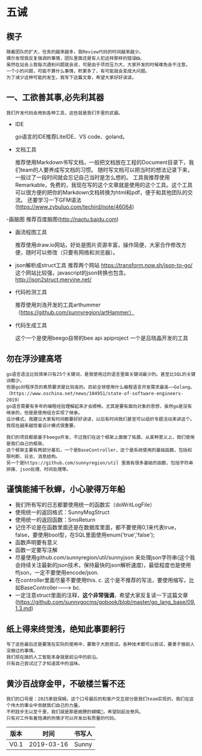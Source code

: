 # 五诫
## 楔子
    随着团队的扩大，任务的越来越多，我Review代码的时间越来越少。
    偶尔发现我反复强调的事情，团队里面还是有人犯这样那样的错误❎。
    虽然在站会上我每次遇到问题就会说，可是由于项目压力大，大家开发的时候难免会不注意。
    一个小的问题，可能不算什么事情，积累多了，有可能就会变成大问题。
    为了减少这种可能的发生，我写下这篇文章，希望大家好好读读。
    
## 一、工欲善其事,必先利其器

	我们开发代码会用到各种工具，这些就是我们手里的武器。
    
- IDE 

	go语言的IDE推荐LiteIDE、VS code、goland。
    
- 文档工具

	推荐使用Markdown书写文档，一般把文档放在工程的Document目录下，我们team的人要养成写文档的习惯。
    随时写文档可以把当时的想法记录下来，一般过了一段时间就会忘记自己当时是怎么想的。
    工具我推荐使用Remarkable，免费的，我现在写的这个文章就是使用的这个工具。这个工具可以很方便的把你的Markdown文档转换为html和pdf，便于和其他团队的交流。
    还要学习一下GFM语法(https://www.zybuluo.com/techird/note/46064)
    
-画脑图
	推荐百度脑图(http://naotu.baidu.com)
	
- 画流程图工具

    推荐使用draw.io网站，好处是图片资源丰富，操作简便，大家合作修改方便，随时可以修改（只要有网络和浏览器）。
- json解析成struct工具
    推荐两个网站 
    https://transform.now.sh/json-to-go/ 这个网站比较强，javascript的json转换也包含。
    http://json2struct.mervine.net/
    
- 代码检测工具

    推荐使用刘浩开发的工具arthummer （https://github.com/sunnyregion/artHammer）
    
- 代码生成工具

    这个一个是使用beego自带的bee api apiproject
    一个是吕晓晶开发的工具
    
## 勿在浮沙建高塔

    go语言语法比较简单只有25个关键词，是我使用过的语言里面关键词最少的。甚至比SQL的关键词都少。
    但是go对程序员的素质要求是比较高的。目前全球使用什么编程语言开发需求最高——Golang。（https://www.oschina.net/news/104951/state-of-software-engineers-2019）
    go语言需要有多年的编程经验理解起来才会顺畅。尤其是要有面向对象的思想，虽然go是没有继承的，但是是使用组合实现了继承。
    设计模式，我建议大家有时间都要好好读读，以后有时间我们甚至可以组织专题活动来讲这个。我现在越来越觉着设计模式很重要。
    
    我们的项目都是基于beego开发，不过我们在这个框架上面做了拓展，从某种意义上，我们使用是我们自己的框架。
    这个框架主要有两部分基石，一个是BaseController，这个是系统使用的基础函数，包括权限判断、日志、消息结构。
    另一个是https://github.com/sunnyregion/util 里面有很多基础的函数，包括字符串拼接、json处理、时间处理等。

## 谨慎能捕千秋蝉，小心驶得万年船

 * 我们所有写的日志都要使用统一的函数实（doWritLogFile）
 * 使用统一的返回格式：SunnyMsgStruct
 * 使用统一的返回函数：SmsReturn
 * 记住不论是在函数里面还是在数据库里面，都不要使用0,1来代表true，false，要使用bool型，在SQL里面使用enum('true','false');
 * 函数声明要有意义
 * 函数一定要写注解
 * 尽量使用github.com/sunnyregion/util/sunnyjson 来处理json字符串(这个我会持续关注最新的json技术，保持最快的json解析速度)，最低程度也是使用ffjson，一定不要使用encode/json.
 * 在controller里面尽量不要使用this.  c. 这个是不推荐的写法，要使用缩写，比如BaseController---> bc.
 * 一定注意struct里面的注释，**这个非常强调**，希望大家反复读一下这篇文章(https://github.com/sunnygocms/gobook/blob/master/go_lang_base/09.1.3.md)

## 纸上得来终觉浅，绝知此事要躬行

    写了这些最后还是要落在实际的使用中，要敢于大胆尝试。各种技术都可以尝试，要勇于做前人没做过的事情。
    我们现在搞的人工智能本身就是前沿中的前沿。
    只有自己尝试过了才知道其中的滋味。
	
## 黄沙百战穿金甲，不破楼兰誓不还

    我们的口号是：2025家庭保姆。这个口号最后的和客户交互部分是我们team实现的，我们在这个伟大的事业中贡献我们自己的力量。
    不积跬步无以至千里，我们就是那是翅膀的蝴蝶🦋，希望刮起龙卷风。
    只有对工作有着饱满的热情才可以开发出有质量的代码。

|版本|时间|书写人|
|:--:|--|:-:|
|V0.1|2019-03-16|Sunny |
